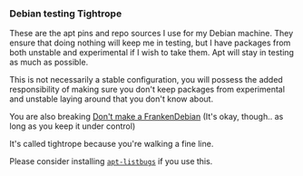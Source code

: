 ### Debian testing Tightrope

These are the apt pins and repo sources I use for my Debian machine. They ensure
that doing nothing will keep me in testing, but I have packages from both
unstable and experimental if I wish to take them. Apt will stay in testing as
much as possible.

This is not necessarily a stable configuration, you will possess the added
responsibility of making sure you don't keep packages from experimental and
unstable laying around that you don't know about.

You are also breaking [Don't make a FrankenDebian][FrankD]
(It's okay, though.. as long as you keep it under control)

It's called tightrope because you're walking a fine line.

Please consider installing [`apt-listbugs`][a-lb] if you use this.



[a-lb]: https://packages.debian.org/testing/apt-listbugs
[FrankD]: https://wiki.debian.org/DontBreakDebian#Don.27t_make_a_FrankenDebian

